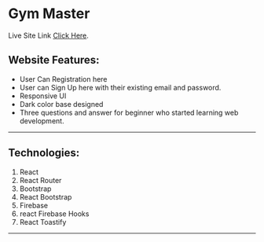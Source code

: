 # Gym Master
Live Site Link [Click Here](https://gym-master-reza.web.app/).

## Website Features: 
* User Can Registration here
* User can Sign Up here with their existing email and password.
* Responsive UI
* Dark color base designed
* Three questions and answer for beginner who started learning web development.
----
## Technologies: 
1. React
2. React Router
3. Bootstrap
4. React Bootstrap
5. Firebase
6. react Firebase Hooks
7. React Toastify

----